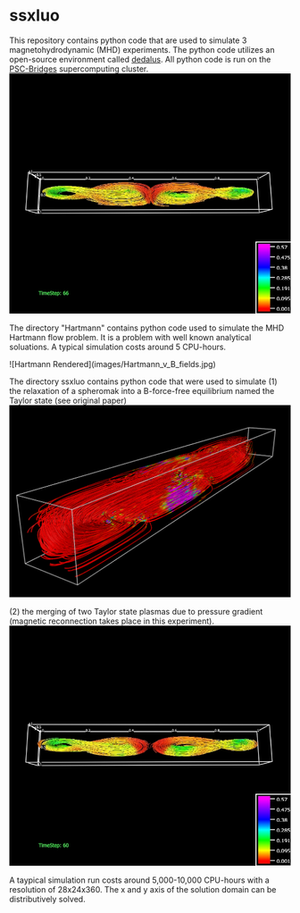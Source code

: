 # ssxluo
This repository contains python code that are used to simulate 3 magnetohydrodynamic (MHD) experiments. The python code utilizes an open-source environment called [dedalus](https://dedalus-project.readthedocs.io/en/latest/index.html). All python code is run on the [PSC-Bridges](https://www.psc.edu/bridges) supercomputing cluster.
 ![example merging image](images/Field_Temperature_Images.jpg)

The directory "Hartmann" contains python code used to simulate the MHD Hartmann flow problem. It is a problem with well known analytical soluations. A typical simulation costs around 5 CPU-hours.

<insert Hartmann flow image>
![Hartmann Rendered](images/Hartmann_v_B_fields.jpg)

The directory ssxluo contains python code that were used to simulate 
(1) the relaxation of a spheromak into a B-force-free equilibrium named the Taylor state (see original paper)
<insert Taylor State image>
![example merging image](images/spheromak1.jpg)
  
(2) the merging of two Taylor state plasmas due to pressure gradient (magnetic reconnection takes place in this experiment). 
![example merging image](images/Field_Temperature_Images1.jpg)
  
A taypical simulation run costs around 5,000-10,000 CPU-hours with a resolution of 28x24x360. The x and y axis of the solution domain can be distributively solved.
